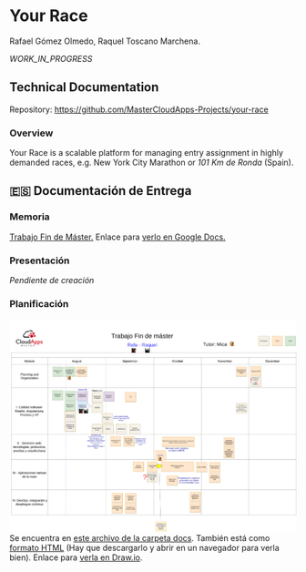 # Your Race
Rafael Gómez Olmedo, Raquel Toscano Marchena.

_WORK_IN_PROGRESS_


## Technical Documentation
Repository: https://github.com/MasterCloudApps-Projects/your-race

### Overview
Your Race is a scalable platform for managing entry assignment in highly demanded races, e.g. New York City Marathon or _101 Km de Ronda_ (Spain).






## :es: Documentación de Entrega
### Memoria
[Trabajo Fin de Máster.](/docs/TFM-Memoria-Rafa-Raquel.odt)
Enlace para [verlo en Google Docs.](https://docs.google.com/document/d/17cHzdHlvV2ujh2DzF1rlHlmz_qfKArxPLsnF-EycibQ/edit)

### Presentación
_Pendiente de creación_

### Planificación
![](docs/TFM%20Planificacion%20-%20Rafa-Raquel.drawio.png)
Se encuentra  en [este archivo de la carpeta docs](docs/TFM%20Planificacion%20-%20Rafa-Raquel.drawio.png). También está como [formato HTML](docs/TFM%20Planificacion%20-%20Rafa-Raquel.drawio.html) (Hay que descargarlo y abrir en un navegador para verla bien). 
Enlace para [verla en Draw.io](https://app.diagrams.net/#G10V7K3EQUfpSZU6wmqHQTtPZr4qq3zYps).



